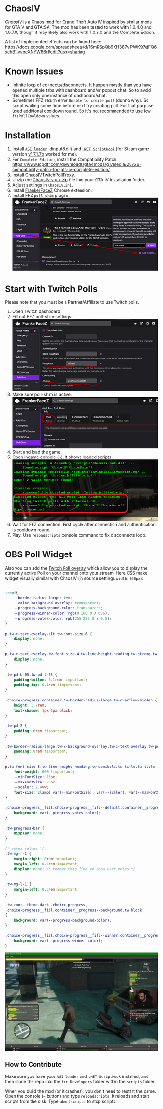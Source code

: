 # ChaosIV

*ChaosIV* is a Chaos mod for Grand Theft Auto IV inspired by similar mods for GTA V and GTA:SA.
The mod has been tested to work with 1.0.4.0 and 1.0.7.0, though it may likely also work with 1.0.8.0 and the Complete Edition. 

A list of implemented effects can be found here: https://docs.google.com/spreadsheets/d/16mKSpQb9KH387viPWK97ejFQ6xchB1lvvpeXNYW66rI/edit?usp=sharing

# Known Issues

* Infinite loop of connects/disconnects. It happen mostly than you have opened multiple tabs with dashboard and/or popout chat. 
So to avoid this open only one instance of dashboard/chat.
* Sometimes FFZ return error `Unable to create poll` (dunno why). So script waiting some time before next try creating poll. 
For that purpose used additional cooldown round. So it's not recommended to use low `ffzPollCooldown` values.

# Installation

1. Install [`ASI loader`][4] (dinput8.dll) and [`.NET ScriptHook`][5] (for Steam game version [v1.7.1.7b][6] worked for me).
2. For `Complete Edition`, install the Compatibility Patch: https://www.lcpdfr.com/downloads/gta4mods/g17media/26726-compatibility-patch-for-gta-iv-complete-edition/
3. Install [ChaosIVTwitchPollProxy][1].
4. Unzip the [ChaosIV-v.x.x.zip][2] file into your GTA IV installation folder.
5. Adjust settings in `ChaosIV.ini`.
6. Install [FrankerFaceZ][3] Chrome extension.
7. Install FFZ `poll-shim` plugin:
![How to add poll-shim plugin](/images/ffz-add-poll-shim.png)

# Start with Twitch Polls

Please note that you must be a Partner/Affiliate to use Twitch polls. 

1. Open Twitch dashboard.
2. Fill out FFZ poll-shim settings: 
![Poll-shim settings](/images/ffz-poll-shim-settings.png)
3. Make sure poll-shim is active:
![Poll-shim settings](/images/ffz-poll-shim-active.png)
4. Start and load the game.
5. Open ingame console (`~`). It shows loaded scripts:
![Console screenshot](/images/gtaiv-scripthook-console.png)
6. Wait for FFZ connection.
First cycle after connection and authentication is cooldown round.
7. Play. Use `reloadscripts` console command to fix disconnects loop.

# OBS Poll Widget

Also you can add the [Twitch Poll overlay][7] which allow you to display the currently active Poll on your channel onto your stream.
Here CSS make widget visually similar with ChaosIV (in source settings `width`: `360px`):
```css

:root{
    --border-radius-large: 0em;
    --color-background-overlay: transparent;
    --progress-background-color: transparent;
    --progress-winner-color: rgb(0 160 0 / 0.6);
    --progress-votes-color: rgb(255 255 0 / 0.5);
}

p.tw-c-text-overlay-alt.tw-font-size-6 {
    display: none;
}

p.tw-c-text-overlay.tw-font-size-4.tw-line-height-heading.tw-strong.tw-word-break-word {
    display: none;
}

.tw-pd-b-05.tw-pd-t-05 {
    padding-bottom: 0.1rem !important;
    padding-top: 0.1rem !important;
}

.choice-progress.container.tw-border-radius-large.tw-overflow-hidden {
    height: 3.7rem;
    text-shadow: 1px 1px black;
}

.tw-pd-2 {
    padding: 0rem !important;
}

.tw-border-radius-large.tw-c-background-overlay.tw-c-text-overlay.tw-pd-1 {
    padding: 0rem !important;
}

p.tw-font-size-5.tw-line-height-heading.tw-semibold.tw-title.tw-title--inherit {
    font-weight: 600 !important;
    --minFontSize: 13px;
    --maxFontSize: 20px;
    --scaler: 2.4vw;
    font-size: clamp( var(--minFontSize), var(--scaler), var(--maxFontSize) ) !important;
}

.choice-progress__fill.choice-progress__fill--default.container__progress.tw-block {
    background: var(--progress-votes-color);
}

.tw-progress-bar {
    display: none;
}

/* votes values */
.tw-mg-r-1 {
    margin-right: 0rem!important;
    margin-left: 0.5rem!important;
    display: none; /* remove this line to show user votes */
}

.tw-mg-l-1 {
    margin-left: 0.5rem!important;
}

.tw-root--theme-dark .choice-progress,
.choice-progress__fill.container__progress--background.tw-block
{
    background: var(--progress-background-color);
}

.choice-progress__fill.choice-progress__fill--winner.container__progress.tw-block {
    background: var(--progress-winner-color);
}
```
![OBS Poll Widget](./images/obs64_2020-12-08_14-01-45.jpg)

## How to Contribute
Make sure you have your `ASI loader` and `.NET ScriptHook` installed, and then clone the repo into the `for Developers` folder within the `scripts` folder.

When you build the mod (or it crashes), you don't need to restart the game. Open the console (`~` button) and type `reloadscripts`. It reloads and start scripts from the disk.
Type `abortscripts` to stop scripts.


[1]: https://github.com/shtrih/ChaosIVTwitchPollProxy/releases
[2]: https://github.com/shtrih/ChaosIV/releases
[3]: https://chrome.google.com/webstore/detail/frankerfacez/fadndhdgpmmaapbmfcknlfgcflmmmieb
[4]: https://github.com/ThirteenAG/Ultimate-ASI-Loader/releases/tag/v4.52
[5]: https://gtaforums.com/topic/946154-release-gtaiv-net-scripthook-v1718-support-for-gta-iv-1080-and-eflc-1130-by-arinc9-zolika1351/
[6]: http://hazardx.com/files/gta4_net_scripthook-83
[7]: https://help.twitch.tv/s/article/how-to-use-polls?language=en_US&sf222407025=1#overlay
